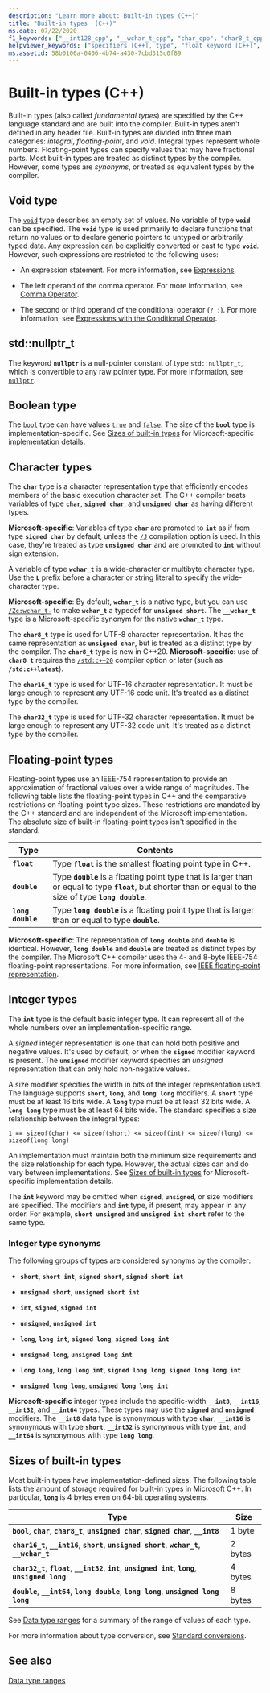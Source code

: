 ```yaml
---
description: "Learn more about: Built-in types (C++)"
title: "Built-in types  (C++)"
ms.date: 07/22/2020
f1_keywords: ["__int128_cpp", "__wchar_t_cpp", "char_cpp", "char8_t_cpp", "char16_t_cpp", "char32_t_cpp", "double_cpp", "float_cpp", "int_cpp", "long_cpp", "long_double_cpp", "short_cpp", "signed_cpp", "unsigned_cpp", "unsigned_int_cpp", "wchar_t_cpp"]
helpviewer_keywords: ["specifiers [C++], type", "float keyword [C++]", "char keyword [C++]", "__wchar_t keyword [C++]", "signed types [C++], summary of data types", "Integer data type [C++], C++ data types", "arithmetic operations [C++], types", "int data type", "unsigned types [C++], summary of data types", "short data type [C++]", "double data type [C++], summary of types", "long long keyword [C++]", "long double keyword [C++]", "unsigned types [C++]", "signed types [C++]", "void keyword [C++]", "storage [C++], basic type", "integral types, C++", "wchar_t keyword [C++]", "floating-point numbers [C++], C++ data types", "long keyword [C++]", "type specifiers [C++]", "integral types", "long keyword [C++]", "storing types [C++]", "data types [C++], void"]
ms.assetid: 58b0106a-0406-4b74-a430-7cbd315c0f89
---
```

# Built-in types (C++)

Built-in types (also called *fundamental types*) are specified by the C++ language standard and are built into the compiler. Built-in types aren't defined in any header file. Built-in types are divided into three main categories: *integral*, *floating-point*, and *void*. Integral types represent whole numbers. Floating-point types can specify values that may have fractional parts. Most built-in types are treated as distinct types by the compiler. However, some types are *synonyms*, or treated as equivalent types by the compiler.

## Void type

The [`void`](void-cpp.md) type describes an empty set of values. No variable of type **`void`** can be specified. The **`void`** type is used primarily to declare functions that return no values or to declare generic pointers to untyped or arbitrarily typed data. Any expression can be explicitly converted or cast to type **`void`**. However, such expressions are restricted to the following uses:

- An expression statement. For more information, see [Expressions](expressions-cpp.md).

- The left operand of the comma operator. For more information, see [Comma Operator](comma-operator.md).

- The second or third operand of the conditional operator (`? :`). For more information, see [Expressions with the Conditional Operator](conditional-operator-q.md).

## std::nullptr_t

The keyword **`nullptr`** is a null-pointer constant of type `std::nullptr_t`, which is convertible to any raw pointer type. For more information, see [`nullptr`](nullptr.md).

## Boolean type

The [`bool`](bool-cpp.md) type can have values [`true`](../cpp/true-cpp.md) and [`false`](../cpp/false-cpp.md). The size of the **`bool`** type is implementation-specific. See [Sizes of built-in types](#sizes-of-built-in-types) for Microsoft-specific implementation details.

## Character types

The **`char`** type is a character representation type that efficiently encodes members of the basic execution character set. The C++ compiler treats variables of type **`char`**, **`signed char`**, and **`unsigned char`** as having different types.

**Microsoft-specific**: Variables of type **`char`** are promoted to **`int`** as if from type **`signed char`** by default, unless the [`/J`](../build/reference/j-default-char-type-is-unsigned.md) compilation option is used. In this case, they're treated as type **`unsigned char`** and are promoted to **`int`** without sign extension.

A variable of type **`wchar_t`** is a wide-character or multibyte character type. Use the **`L`** prefix before a character or string literal to specify the wide-character type.

**Microsoft-specific**: By default, **`wchar_t`** is a native type, but you can use [`/Zc:wchar_t-`](../build/reference/zc-wchar-t-wchar-t-is-native-type.md) to make **`wchar_t`** a typedef for **`unsigned short`**. The **`__wchar_t`** type is a Microsoft-specific synonym for the native **`wchar_t`** type.

The **`char8_t`** type is used for UTF-8 character representation. It has the same representation as **`unsigned char`**, but is treated as a distinct type by the compiler. The **`char8_t`** type is new in C++20. **Microsoft-specific**: use of **`char8_t`**  requires the [`/std:c++20`](../build/reference/std-specify-language-standard-version.md) compiler option or later (such as **`/std:c++latest`**).

The **`char16_t`** type is used for UTF-16 character representation. It must be large enough to represent any UTF-16 code unit. It's treated as a distinct type by the compiler.

The **`char32_t`** type is used for UTF-32 character representation. It must be large enough to represent any UTF-32 code unit. It's treated as a distinct type by the compiler.

## Floating-point types

Floating-point types use an IEEE-754 representation to provide an approximation of fractional values over a wide range of magnitudes. The following table lists the floating-point types in C++ and the comparative restrictions on floating-point type sizes. These restrictions are mandated by the C++ standard and are independent of the Microsoft implementation. The absolute size of built-in floating-point types isn't specified in the standard.

| Type | Contents |
|--|--|
| **`float`** | Type **`float`** is the smallest floating point type in C++. |
| **`double`** | Type **`double`** is a floating point type that is larger than or equal to type **`float`**, but shorter than or equal to the size of type **`long double`**. |
| **`long double`** | Type **`long double`** is a floating point type that is larger than or equal to type **`double`**. |

**Microsoft-specific**: The representation of **`long double`** and **`double`** is identical. However, **`long double`** and **`double`** are treated as distinct types by the compiler. The Microsoft C++ compiler uses the 4- and 8-byte IEEE-754 floating-point representations. For more information, see [IEEE floating-point representation](../build/ieee-floating-point-representation.md).

## Integer types

The **`int`** type is the default basic integer type. It can represent all of the whole numbers over an implementation-specific range.

A *signed* integer representation is one that can hold both positive and negative values. It's used by default, or when the **`signed`** modifier keyword is present. The **`unsigned`** modifier keyword specifies an *unsigned* representation that can only hold non-negative values.

A size modifier specifies the width in bits of the integer representation used. The language supports **`short`**, **`long`**, and **`long long`** modifiers. A **`short`** type must be at least 16 bits wide. A **`long`** type must be at least 32 bits wide. A **`long long`** type must be at least 64 bits wide. The standard specifies a size relationship between the integral types:

`1 == sizeof(char) <= sizeof(short) <= sizeof(int) <= sizeof(long) <= sizeof(long long)`

An implementation must maintain both the minimum size requirements and the size relationship for each type. However, the actual sizes can and do vary between implementations. See [Sizes of built-in types](#sizes-of-built-in-types) for Microsoft-specific implementation details.

The **`int`** keyword may be omitted when **`signed`**, **`unsigned`**, or size modifiers are specified. The modifiers and **`int`** type, if present, may appear in any order. For example, **`short unsigned`** and **`unsigned int short`** refer to the same type.

### Integer type synonyms

The following groups of types are considered synonyms by the compiler:

- **`short`**, **`short int`**, **`signed short`**, **`signed short int`**

- **`unsigned short`**, **`unsigned short int`**

- **`int`**, **`signed`**, **`signed int`**

- **`unsigned`**, **`unsigned int`**

- **`long`**, **`long int`**, **`signed long`**, **`signed long int`**

- **`unsigned long`**, **`unsigned long int`**

- **`long long`**, **`long long int`**, **`signed long long`**, **`signed long long int`**

- **`unsigned long long`**, **`unsigned long long int`**

**Microsoft-specific** integer types include the specific-width **`__int8`**, **`__int16`**, **`__int32`**, and **`__int64`** types. These types may use the **`signed`** and **`unsigned`** modifiers. The **`__int8`** data type is synonymous with type **`char`**, **`__int16`** is synonymous with type **`short`**, **`__int32`** is synonymous with type **`int`**, and **`__int64`** is synonymous with type **`long long`**.

## Sizes of built-in types

Most built-in types have implementation-defined sizes. The following table lists the amount of storage required for built-in types in Microsoft C++. In particular, **`long`** is 4 bytes even on 64-bit operating systems.

| Type | Size |
|--|--|
| **`bool`**, **`char`**, **`char8_t`**, **`unsigned char`**, **`signed char`**, **`__int8`** | 1 byte |
| **`char16_t`**, **`__int16`**, **`short`**, **`unsigned short`**, **`wchar_t`**, **`__wchar_t`** | 2 bytes |
| **`char32_t`**, **`float`**, **`__int32`**, **`int`**, **`unsigned int`**, **`long`**, **`unsigned long`** | 4 bytes |
| **`double`**, **`__int64`**, **`long double`**, **`long long`**, **`unsigned long long`** | 8 bytes |

See [Data type ranges](data-type-ranges.md) for a summary of the range of values of each type.

For more information about type conversion, see [Standard conversions](standard-conversions.md).

## See also

[Data type ranges](data-type-ranges.md)

